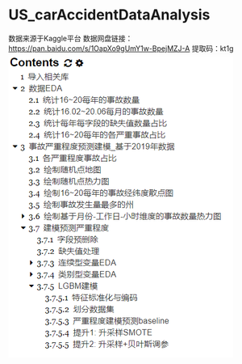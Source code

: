 # US_carAccidentDataAnalysis
数据来源于Kaggle平台
数据网盘链接：https://pan.baidu.com/s/1OapXo9gUmY1w-BpejMZJ-A   提取码：kt1g 
![](https://github.com/Cyue2018/US_carAccidentDataAnalysis/blob/main/目录.png) 
